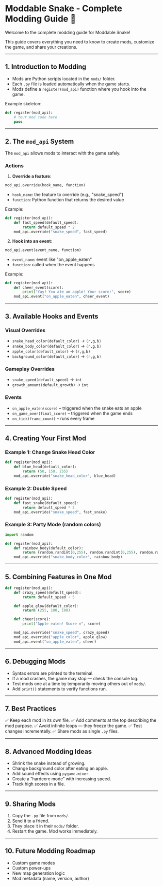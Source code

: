 # Moddable Snake - Complete Modding Guide 🐍

Welcome to the complete modding guide for Moddable Snake!

This guide covers everything you need to know to create mods, customize the game, and share your creations.

---

## 1. Introduction to Modding

- Mods are Python scripts located in the `mods/` folder.
- Each `.py` file is loaded automatically when the game starts.
- Mods define a `register(mod_api)` function where you hook into the game.

Example skeleton:

```python
def register(mod_api):
    # Your mod code here
    pass
```

---

## 2. The `mod_api` System

The `mod_api` allows mods to interact with the game safely.

### Actions

1. **Override a feature**:

```python
mod_api.override(hook_name, function)
```

- `hook_name`: the feature to override (e.g., "snake_speed")
- `function`: Python function that returns the desired value

Example:

```python
def register(mod_api):
    def fast_speed(default_speed):
        return default_speed * 2
    mod_api.override("snake_speed", fast_speed)
```

2. **Hook into an event**:

```python
mod_api.event(event_name, function)
```

- `event_name`: event like "on_apple_eaten"
- `function`: called when the event happens

Example:

```python
def register(mod_api):
    def cheer_event(score):
        print("Yay! You ate an apple! Your score:", score)
    mod_api.event("on_apple_eaten", cheer_event)
```

---

## 3. Available Hooks and Events

### Visual Overrides

- `snake_head_color(default_color)` → `(r,g,b)`
- `snake_body_color(default_color)` → `(r,g,b)`
- `apple_color(default_color)` → `(r,g,b)`
- `background_color(default_color)` → `(r,g,b)`

### Gameplay Overrides

- `snake_speed(default_speed)` → `int`
- `growth_amount(default_growth)` → `int`

### Events

- `on_apple_eaten(score)` – triggered when the snake eats an apple
- `on_game_over(final_score)` – triggered when the game ends
- `on_tick(frame_count)` – runs every frame

---

## 4. Creating Your First Mod

### Example 1: Change Snake Head Color

```python
def register(mod_api):
    def blue_head(default_color):
        return (50, 150, 255)
    mod_api.override("snake_head_color", blue_head)
```

### Example 2: Double Speed

```python
def register(mod_api):
    def fast_snake(default_speed):
        return default_speed * 2
    mod_api.override("snake_speed", fast_snake)
```

### Example 3: Party Mode (random colors)

```python
import random

def register(mod_api):
    def rainbow_body(default_color):
        return (random.randint(0,255), random.randint(0,255), random.randint(0,255))
    mod_api.override("snake_body_color", rainbow_body)
```

---

## 5. Combining Features in One Mod

```python
def register(mod_api):
    def crazy_speed(default_speed):
        return default_speed + 5

    def apple_glow(default_color):
        return (255, 100, 100)

    def cheer(score):
        print("Apple eaten! Score =", score)

    mod_api.override("snake_speed", crazy_speed)
    mod_api.override("apple_color", apple_glow)
    mod_api.event("on_apple_eaten", cheer)
```

---

## 6. Debugging Mods

- Syntax errors are printed to the terminal.
- If a mod crashes, the game may stop — check the console log.
- Test mods one at a time by temporarily moving others out of `mods/`.
- Add `print()` statements to verify functions run.

---

## 7. Best Practices

✅ Keep each mod in its own file.
✅ Add comments at the top describing the mod purpose.
✅ Avoid infinite loops — they freeze the game.
✅ Test changes incrementally.
✅ Share mods as single `.py` files. 

---

## 8. Advanced Modding Ideas

- Shrink the snake instead of growing. 
- Change background color after eating an apple. 
- Add sound effects using `pygame.mixer`. 
- Create a “hardcore mode” with increasing speed. 
- Track high scores in a file. 

---

## 9. Sharing Mods

1. Copy the `.py` file from `mods/`. 
2. Send it to a friend. 
3. They place it in their `mods/` folder. 
4. Restart the game. Mod works immediately.

---

## 10. Future Modding Roadmap

- Custom game modes 
- Custom power-ups 
- New map generation logic 
- Mod metadata (name, version, author) 
